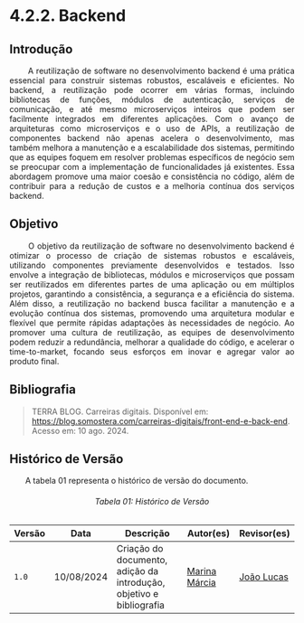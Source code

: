 # **4.2.2. Backend**

## **Introdução**

<p align="justify">
&emsp;&emsp; A reutilização de software no desenvolvimento backend é uma prática essencial para construir sistemas robustos, escaláveis e eficientes. No backend, a reutilização pode ocorrer em várias formas, incluindo bibliotecas de funções, módulos de autenticação, serviços de comunicação, e até mesmo microserviços inteiros que podem ser facilmente integrados em diferentes aplicações. Com o avanço de arquiteturas como microserviços e o uso de APIs, a reutilização de componentes backend não apenas acelera o desenvolvimento, mas também melhora a manutenção e a escalabilidade dos sistemas, permitindo que as equipes foquem em resolver problemas específicos de negócio sem se preocupar com a implementação de funcionalidades já existentes. Essa abordagem promove uma maior coesão e consistência no código, além de contribuir para a redução de custos e a melhoria contínua dos serviços backend.
</p>

## **Objetivo**

<p align="justify">
&emsp;&emsp; O objetivo da reutilização de software no desenvolvimento backend é otimizar o processo de criação de sistemas robustos e escaláveis, utilizando componentes previamente desenvolvidos e testados. Isso envolve a integração de bibliotecas, módulos e microserviços que possam ser reutilizados em diferentes partes de uma aplicação ou em múltiplos projetos, garantindo a consistência, a segurança e a eficiência do sistema. Além disso, a reutilização no backend busca facilitar a manutenção e a evolução contínua dos sistemas, promovendo uma arquitetura modular e flexível que permite rápidas adaptações às necessidades de negócio. Ao promover uma cultura de reutilização, as equipes de desenvolvimento podem reduzir a redundância, melhorar a qualidade do código, e acelerar o time-to-market, focando seus esforços em inovar e agregar valor ao produto final.
</p>

## **Bibliografia**

> TERRA BLOG. Carreiras digitais. Disponível em:
https://blog.somostera.com/carreiras-digitais/front-end-e-back-end. Acesso em: 10 ago. 2024.

## **Histórico de Versão**
<p align="justify">
&emsp;&emsp;A tabela 01 representa o histórico de versão do documento.
</p>

<h6 align="center">Tabela 01: Histórico de Versão</h6>
<div align="center">

| Versão | Data       | Descrição            | Autor(es)                                           | Revisor(es) |
| ------ | ---------- | -------------------- | --------------------------------------------------- | ----------- |
| `1.0`  | 10/08/2024 | Criação do documento, adição da introdução, objetivo e bibliografia | [Marina Márcia](https://github.com/The-Boss-Nina)    | [João Lucas](https://github.com/Jlmsousa) |
